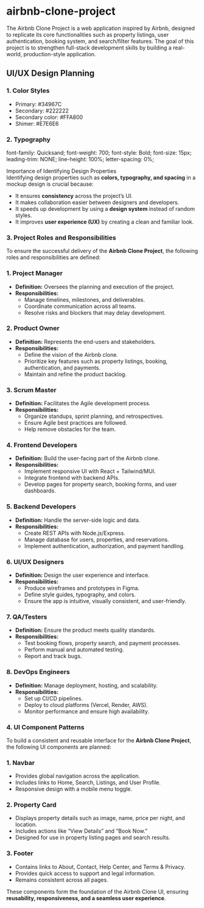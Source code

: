 # airbnb-clone-project
The Airbnb Clone Project is a web application inspired by Airbnb, designed to replicate its core functionalities such as property listings, user authentication, booking system, and search/filter features. The goal of this project is to strengthen full-stack development skills by building a real-world, production-style application.

## UI/UX Design Planning  

### 1. Color Styles  
- Primary: #34967C 
- Secondary: #222222
- Secondary color: #FFA800
- Shimer: #E7E6E6  
  

### 2. Typography  
font-family: Quicksand;
font-weight: 700;
font-style: Bold;
font-size: 15px;
leading-trim: NONE;
line-height: 100%;
letter-spacing: 0%;
  

 Importance of Identifying Design Properties  
Identifying design properties such as **colors, typography, and spacing** in a mockup design is crucial because:  
- It ensures **consistency** across the project’s UI.  
- It makes collaboration easier between designers and developers.  
- It speeds up development by using a **design system** instead of random styles.  
- It improves **user experience (UX)** by creating a clean and familiar look.

### 3. Project Roles and Responsibilities  

To ensure the successful delivery of the **Airbnb Clone Project**, the following roles and responsibilities are defined:  

### 1. Project Manager  
- **Definition:** Oversees the planning and execution of the project.  
- **Responsibilities:**  
  - Manage timelines, milestones, and deliverables.  
  - Coordinate communication across all teams.  
  - Resolve risks and blockers that may delay development.  

### 2. Product Owner  
- **Definition:** Represents the end-users and stakeholders.  
- **Responsibilities:**  
  - Define the vision of the Airbnb clone.  
  - Prioritize key features such as property listings, booking, authentication, and payments.  
  - Maintain and refine the product backlog.  

### 3. Scrum Master  
- **Definition:** Facilitates the Agile development process.  
- **Responsibilities:**  
  - Organize standups, sprint planning, and retrospectives.  
  - Ensure Agile best practices are followed.  
  - Help remove obstacles for the team.  

### 4. Frontend Developers  
- **Definition:** Build the user-facing part of the Airbnb clone.  
- **Responsibilities:**  
  - Implement responsive UI with React + Tailwind/MUI.  
  - Integrate frontend with backend APIs.  
  - Develop pages for property search, booking forms, and user dashboards.  

### 5. Backend Developers  
- **Definition:** Handle the server-side logic and data.  
- **Responsibilities:**  
  - Create REST APIs with Node.js/Express.  
  - Manage database for users, properties, and reservations.  
  - Implement authentication, authorization, and payment handling.  

### 6. UI/UX Designers  
- **Definition:** Design the user experience and interface.  
- **Responsibilities:**  
  - Produce wireframes and prototypes in Figma.  
  - Define style guides, typography, and colors.  
  - Ensure the app is intuitive, visually consistent, and user-friendly.  

### 7. QA/Testers  
- **Definition:** Ensure the product meets quality standards.  
- **Responsibilities:**  
  - Test booking flows, property search, and payment processes.  
  - Perform manual and automated testing.  
  - Report and track bugs.  

### 8. DevOps Engineers  
- **Definition:** Manage deployment, hosting, and scalability.  
- **Responsibilities:**  
  - Set up CI/CD pipelines.  
  - Deploy to cloud platforms (Vercel, Render, AWS).  
  - Monitor performance and ensure high availability.
 


### 4. UI Component Patterns  

To build a consistent and reusable interface for the **Airbnb Clone Project**, the following UI components are planned:  

### 1. Navbar  
- Provides global navigation across the application.  
- Includes links to Home, Search, Listings, and User Profile.  
- Responsive design with a mobile menu toggle.  

### 2. Property Card  
- Displays property details such as image, name, price per night, and location.  
- Includes actions like “View Details” and “Book Now.”  
- Designed for use in property listing pages and search results.  

### 3. Footer  
- Contains links to About, Contact, Help Center, and Terms & Privacy.  
- Provides quick access to support and legal information.  
- Remains consistent across all pages.  

 These components form the foundation of the Airbnb Clone UI, ensuring **reusability, responsiveness, and a seamless user experience**.  






